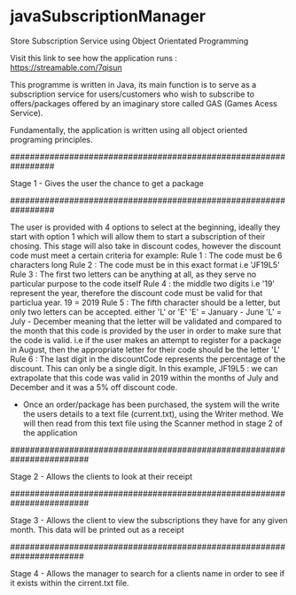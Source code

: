 # javaSubscriptionManager
Store Subscription Service using Object Orientated Programming

Visit this link to see how the application runs : https://streamable.com/7qisun

This programme is written in Java, its main function is to serve as a subscription service for users/customers who wish to subscribe to offers/packages offered by an imaginary store called GAS (Games Acess Service).

Fundamentally, the application is written using all object oriented programing principles. 


#################################################################

Stage 1 - Gives the user the chance to get a package

#################################################################

The user is provided with 4 options to select at the beginning, ideally they start with option 1 which will allow them to start a subscription of their chosing. This stage will also take in discount codes, however the discount code must meet a certain criteria for example:
Rule 1 : The code must be 6 characters long
Rule 2 : The code must be in this exact format i.e 'JF19L5'
Rule 3 : The first two letters can be anything at all, as they serve no particular purpose to the code itself
Rule 4 : the middle two digits i.e '19' represent the year, therefore the discount code must be valid for that particlua year. 19 = 2019
Rule 5 : The fifth character should be a letter, but only two letters can be accepted. either 'L' or 'E' 
          'E' = January - June
          'L' = July - December
meaning that the letter will be validated and compared to the month that this code is provided by the user in order to make sure that the code is valid. i.e if the user makes an attempt to register for a package in August, then the appropriate letter for their code should be the letter 'L'
Rule 6 : The last digit in the discountCode represents the percentage of the discount. 
          This can only be a single digit. In this example, JF19L5 :
          we can extrapolate that this code was valid in 2019 within the months of July and December and it was a 5% off discount code.
          
          
  * Once an order/package has been purchased, the system will the write the users details to a text file (current.txt), using the Writer method.
  We will then read from this text file using the Scanner method in stage 2 of the application
    
    
########################################################################

Stage 2 - Allows the clients to look at their receipt

########################################################################

Stage 3 - Allows the client to view the subscriptions they have for any given month. This data will be printed out as a receipt

#######################################################################

Stage 4 - Allows the manager to search for a clients name in order to see if it exists within the cirrent.txt file.
